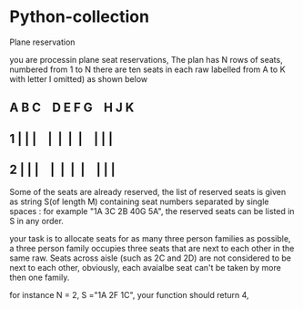 # Python-collection

Plane reservation

you are processin plane seat reservations, The plan has N rows of seats, numbered from 1 to N
there are ten seats in each raw labelled from A to K with letter I omitted) as shown below


##      A&nbsp;B&nbsp;C&nbsp;&nbsp;&nbsp;&nbsp;D E F G&nbsp;&nbsp;&nbsp;&nbsp;H&nbsp;J&nbsp;K  
##   1  |&nbsp;|&nbsp;|&nbsp;&nbsp;&nbsp;&nbsp;| &nbsp;| &nbsp;|&nbsp; |&nbsp;&nbsp;&nbsp;&nbsp;|&nbsp;|&nbsp;|  
##   2  |&nbsp;|&nbsp;|&nbsp;&nbsp;&nbsp;&nbsp;| &nbsp;| &nbsp;|&nbsp; |&nbsp;&nbsp;&nbsp;&nbsp;|&nbsp;|&nbsp;| 
   
Some of the seats are already reserved, the list of reserved seats is given as string S(of length M) containing seat numbers 
separated by single spaces : for example "1A 3C 2B 40G 5A", the reserved seats can be listed in S in any order.

your task is to allocate seats for as many three person families as possible, a three person family occupies three seats that are next to each other in the same raw.
Seats across aisle (such as 2C and 2D) are not considered to be next to each other, obviously, each avaialbe seat can't be taken by more then one family.

for instance N = 2, S ="1A 2F 1C", your function should return 4, 

